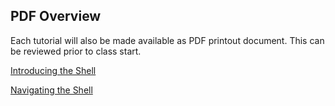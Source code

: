 ## PDF Overview

Each tutorial will also be made available as PDF printout document. This can be reviewed prior to class start. 

[Introducing the Shell](01_week1_mmg3320-printout.pdf)

[Navigating the Shell]()